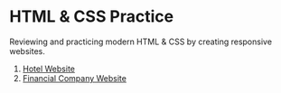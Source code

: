 # HTML &amp; CSS Practice
Reviewing and practicing modern HTML &amp; CSS by creating responsive websites.

1. [Hotel Website](https://github.com/JLin-99/Hotel-Website)
2. [Financial Company Website](https://github.com/JLin-99/Financial-Company-Website)
